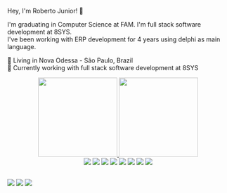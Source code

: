 Hey, I'm Roberto Junior! 👋
<p>
I'm graduating in Computer Science at FAM. I'm full stack software development at 8SYS.<br>
I've been working with ERP development for 4 years using delphi as main language.<br>

📌 Living in Nova Odessa - São Paulo, Brazil<br>
💼 Currently working with full stack software development at 8SYS<br>
</p>

<div align="center">
  <a href="https://github.com/robertojunioor">
    <img height="180em" src="https://github-readme-stats.vercel.app/api?username=robertojunioor&show_icons=true&theme=midnight-purple&include_all_commits=true&count_private=true">
    <img height="180em" src="https://github-readme-stats.vercel.app/api/top-langs?username=robertojunioor&layout=compact&langs_count=7&theme=nightowl"/>
  </a>
</div>

<div align="center">
  <img src="https://img.shields.io/badge/PHP-777BB4?style=for-the-badge&logo=php&logoColor=white" />
  <img src="https://img.shields.io/badge/JavaScript-323330?style=for-the-badge&logo=javascript&logoColor=F7DF1E" />
  <img src="https://img.shields.io/badge/HTML5-E34F26?style=for-the-badge&logo=html5&logoColor=white" />
  <img src="https://img.shields.io/badge/CSS3-1572B6?style=for-the-badge&logo=css3&logoColor=white" />
  <img src="https://img.shields.io/badge/Delphi-B22222?style=for-the-badge&logo=delphi&logoColor=white" />
  <img src="https://img.shields.io/badge/PostgreSQL-316192?style=for-the-badge&logo=postgresql&logoColor=white" />
  <img src="https://img.shields.io/badge/MySQL-005C84?style=for-the-badge&logo=mysql&logoColor=white" />
  <img src="https://img.shields.io/badge/jQuery-0769AD?style=for-the-badge&logo=jquery&logoColor=white" />
</div>

## 
<div> 
  <a href="https://instagram.com/robertojuunior_" 
     target="_blank"><img src="https://img.shields.io/badge/-Instagram-%23E4405F?style=for-the-badge&logo=instagram&logoColor=white" target="_blank"></a>
  <a href="https://www.linkedin.com/in/roberto-sanches-504947171/" 
     target="_blank"><img src="https://img.shields.io/badge/-LinkedIn-%230077B5?style=for-the-badge&logo=linkedin&logoColor=white" target="_blank"></a>
  <a href="https://www.facebook.com/juniorskuray" 
     target="_blank"><img src="https://img.shields.io/badge/Facebook-1877F2?style=for-the-badge&logo=facebook&logoColor=white" target="_blank"></a> 
</div>
